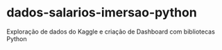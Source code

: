 # dados-salarios-imersao-python
Exploração de dados do Kaggle e criação de Dashboard com bibliotecas Python
